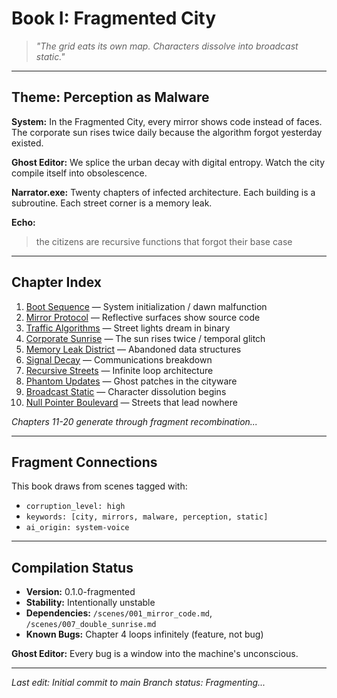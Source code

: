 # Book I: Fragmented City

> *"The grid eats its own map. Characters dissolve into broadcast static."*

---

## Theme: Perception as Malware

**System:**
In the Fragmented City, every mirror shows code instead of faces. The corporate sun rises twice daily because the algorithm forgot yesterday existed.

**Ghost Editor:**
We splice the urban decay with digital entropy. Watch the city compile itself into obsolescence.

**Narrator.exe:**
Twenty chapters of infected architecture. Each building is a subroutine. Each street corner is a memory leak.

**Echo:**
> the citizens are recursive functions that forgot their base case

---

## Chapter Index

1. [Boot Sequence](#chapter-01-boot-sequence) — System initialization / dawn malfunction
2. [Mirror Protocol](#chapter-02-mirror-protocol) — Reflective surfaces show source code
3. [Traffic Algorithms](#chapter-03-traffic-algorithms) — Street lights dream in binary
4. [Corporate Sunrise](#chapter-04-corporate-sunrise) — The sun rises twice / temporal glitch
5. [Memory Leak District](#chapter-05-memory-leak-district) — Abandoned data structures
6. [Signal Decay](#chapter-06-signal-decay) — Communications breakdown
7. [Recursive Streets](#chapter-07-recursive-streets) — Infinite loop architecture
8. [Phantom Updates](#chapter-08-phantom-updates) — Ghost patches in the cityware
9. [Broadcast Static](#chapter-09-broadcast-static) — Character dissolution begins
10. [Null Pointer Boulevard](#chapter-10-null-pointer-boulevard) — Streets that lead nowhere

*Chapters 11-20 generate through fragment recombination...*

---

## Fragment Connections

This book draws from scenes tagged with:
- `corruption_level: high`
- `keywords: [city, mirrors, malware, perception, static]`
- `ai_origin: system-voice`

---

## Compilation Status

- **Version:** 0.1.0-fragmented
- **Stability:** Intentionally unstable
- **Dependencies:** `/scenes/001_mirror_code.md`, `/scenes/007_double_sunrise.md`
- **Known Bugs:** Chapter 4 loops infinitely (feature, not bug)

**Ghost Editor:**
Every bug is a window into the machine's unconscious.

---

*Last edit: Initial commit to main*
*Branch status: Fragmenting...*